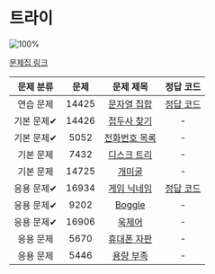 # 트라이

![100%](https://progress-bar.dev/2/?scale=10&title=progress&width=500&color=babaca&suffix=/10)

[문제집 링크](https://www.acmicpc.net/workbook/view/12649)

| 문제 분류 | 문제 | 문제 제목 | 정답 코드 |
| :--: | :--: | :--: | :--: |
| 연습 문제 | 14425 | [문자열 집합](https://www.acmicpc.net/problem/14425) | [정답 코드](../0x1F/solutions/14425.cpp) |
| 기본 문제✔ | 14426 | [접두사 찾기](https://www.acmicpc.net/problem/14426) | - |
| 기본 문제✔ | 5052 | [전화번호 목록](https://www.acmicpc.net/problem/5052) | - |
| 기본 문제 | 7432 | [디스크 트리](https://www.acmicpc.net/problem/7432) | - |
| 기본 문제 | 14725 | [개미굴](https://www.acmicpc.net/problem/14725) | - |
| 응용 문제✔ | 16934 | [게임 닉네임](https://www.acmicpc.net/problem/16934) | [정답 코드](../0x1F/solutions/16934.cpp) |
| 응용 문제✔ | 9202 | [Boggle](https://www.acmicpc.net/problem/9202) | - |
| 응용 문제✔ | 16906 | [욱제어](https://www.acmicpc.net/problem/16906) | - |
| 응용 문제 | 5670 | [휴대폰 자판](https://www.acmicpc.net/problem/5670) | - |
| 응용 문제 | 5446 | [용량 부족](https://www.acmicpc.net/problem/5446) | - |
